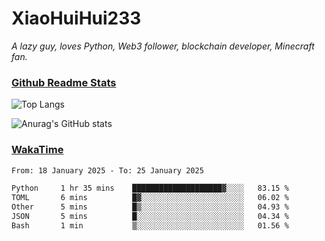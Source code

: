 # XiaoHuiHui233

*A lazy guy, loves Python, Web3 follower, blockchain developer, Minecraft fan.*

### [Github Readme Stats](https://github.com/anuraghazra/github-readme-stats)

![Top Langs](https://github-readme-stats.vercel.app/api/top-langs/?username=XiaoHuiHui233&layout=compact&theme=github_dark)

![Anurag's GitHub stats](https://github-readme-stats.vercel.app/api?username=XiaoHuiHui233&show_icons=true&theme=github_dark)

### [WakaTime](https://wakatime.com)

<!--START_SECTION:waka-->

```txt
From: 18 January 2025 - To: 25 January 2025

Python     1 hr 35 mins    ████████████████████▓░░░░   83.15 %
TOML       6 mins          █▓░░░░░░░░░░░░░░░░░░░░░░░   06.02 %
Other      5 mins          █▒░░░░░░░░░░░░░░░░░░░░░░░   04.93 %
JSON       5 mins          █░░░░░░░░░░░░░░░░░░░░░░░░   04.34 %
Bash       1 min           ▒░░░░░░░░░░░░░░░░░░░░░░░░   01.56 %
```

<!--END_SECTION:waka-->
